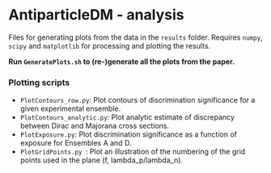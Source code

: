 # AntiparticleDM - analysis

Files for generating plots from the data in the `results` folder. Requires `numpy`, `scipy` and `matplotlib` for processing and plotting the results.

**Run `GeneratePlots.sh` to (re-)generate all the plots from the paper.**

### Plotting scripts

- `PlotContours_row.py`: Plot contours of discrimination significance for a given experimental ensemble.
- `PlotContours_analytic.py`: Plot analytic estimate of discrepancy between Dirac and Majorana cross sections.
- `PlotExposure.py`: Plot discrimination significance as a function of exposure for Ensembles A and D.
- `PlotGridPoints.py `: Plot an illustration of the numbering of the grid points used in the plane (f, lambda_p/lambda_n).
